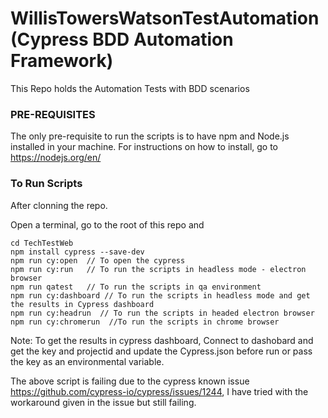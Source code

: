 # WillisTowersWatsonTestAutomation (Cypress BDD Automation Framework)

This Repo holds the Automation Tests with BDD scenarios

### PRE-REQUISITES ###

The only pre-requisite to run the scripts is to have npm and Node.js installed in your machine. For instructions on how to install, go to https://nodejs.org/en/

### To Run Scripts ###

After clonning the repo.

Open a terminal, go to the root of this repo and

```
cd TechTestWeb
npm install cypress --save-dev  
npm run cy:open  // To open the cypress
npm run cy:run   // To run the scripts in headless mode - electron browser
npm run qatest   // To run the scripts in qa environment
npm run cy:dashboard // To run the scripts in headless mode and get the results in Cypress dashboard
npm run cy:headrun  // To run the scripts in headed electron browser
npm run cy:chromerun  //To run the scripts in chrome browser

```
Note:
To get the results in cypress dashboard, Connect to dashobard and get the key and projectid and update the Cypress.json before run or pass the key as an environmental variable.

The above script is failing due to the cypress known issue https://github.com/cypress-io/cypress/issues/1244, I have tried with the workaround given in the issue but still failing.
